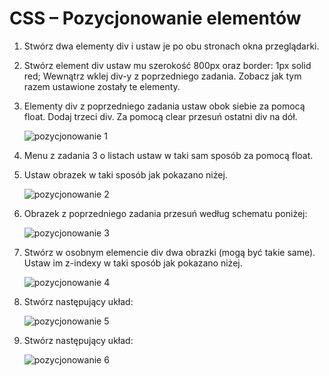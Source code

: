 # CSS – Pozycjonowanie elementów

1. Stwórz dwa elementy div i ustaw je po obu stronach okna przeglądarki. 

2. Stwórz element div ustaw mu szerokość 800px oraz border: 1px solid red;
Wewnątrz wklej div-y z poprzedniego zadania. Zobacz jak tym razem ustawione zostały te elementy. 

3. Elementy div z poprzedniego zadania ustaw obok siebie za pomocą float. Dodaj trzeci div. Za pomocą clear przesuń ostatni div na dół.

	![pozycjonowanie 1](images/pos1.jpg)

4. Menu z zadania 3 o listach ustaw w taki sam sposób za pomocą float.

5. Ustaw obrazek w taki sposób jak pokazano niżej.

	![pozycjonowanie 2](images/pos2.jpg)

6. Obrazek z poprzedniego zadania przesuń według schematu poniżej:

	![pozycjonowanie 3](images/pos3.jpg)

7. Stwórz w osobnym elemencie div dwa obrazki (mogą być takie same). Ustaw im z-indexy w taki sposób jak pokazano niżej.

	![pozycjonowanie 4](images/pos4.jpg)

8. Stwórz następujący układ:

	![pozycjonowanie 5](images/pos5.jpg)

9. Stwórz następujący układ:

	![pozycjonowanie 6](images/pos6.png)
